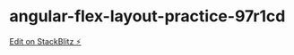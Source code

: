 # angular-flex-layout-practice-97r1cd

[Edit on StackBlitz ⚡️](https://stackblitz.com/edit/angular-flex-layout-practice-97r1cd)